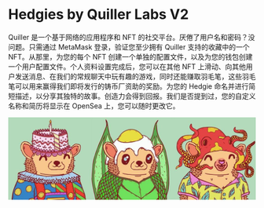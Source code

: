 # Hedgies by Quiller Labs V2

Quiller 是一个基于网络的应用程序和 NFT 的社交平台。厌倦了用户名和密码？没问题。只需通过 MetaMask 登录，验证您至少拥有 Quiller 支持的收藏中的一个 NFT。从那里，为您的每个 NFT 创建一个单独的配置文件，以及为您的钱包创建一个用户配置文件。个人资料设置完成后，您可以在其他 NFT 上滑动、向其他用户发送消息、在我们的常规聊天中玩有趣的游戏，同时还能赚取羽毛笔，这些羽毛笔可以用来赢得我们即将发行的铸币厂资助的奖励。为您的 Hedgie 命名并进行简短描述，以分享其独特的故事。创造力会得到回报。我们是否提到过，您的自定义名称和简历将显示在 OpenSea 上，您可以随时更改它。

![NFT](1080x360.jpg)
